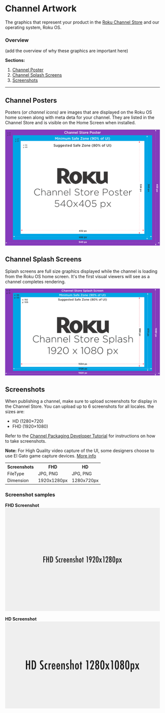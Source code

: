 # Channel Artwork
The graphics that represent your product in the [Roku Channel Store](http://channelstore.roku.com) and our operating system, Roku OS.

### Overview
(add the overview of why these graphics are important here)

**Sections:**
1. [Channel Poster](#Channel-Poster)
2. [Channel Splash Screens](#Channel-Splash-Screens)
3. [Screenshots](#Screenshots)

- - -

## Channel Posters
Posters (_or channel icons)_ are images that are displayed on the Roku OS home screen along with meta deta for your channel. They are listed in the Channel Store and is visible on the Home Screen when installed.

![Channel Poster](../images/channel-poster.png)

## Channel Splash Screens
Splash screens are full size graphics displayed while the channel is loading from the Roku OS home screen. It's the first visual viewers will see as a channel completes rendering.

![Channel Splash Screen](../images/channel-splash.png)


## Screenshots
When publishing a channel, make sure to upload screenshots for display in the Channel Store. You can upload up to 6 screenshots for all locales. the sizes are:
* HD (1280×720)
* FHD (1920×1080)

Refer to the [Channel Packaging Developer Tutorial](/docs/develop/guides/packaging.md) for instructions on how to take screenshots.

**Note:** For High Quality video capture of the UI, some designers choose to use El Gato game capture devices. [More info](https://www.elgato.com/en/gaming)

<table>
<tr>
  <th>Screenshots</th>
  <th>FHD</th>
  <th>HD</th>
</tr>
  <tr>
    <td>FileType</td>
    <td>JPG, PNG</td>
    <td>JPG, PNG</td>
  </tr>
  <tr>
    <td>Dimension</td>
    <td>1920x1280px</td>
    <td>1280x720px</td>
  </tr>
</table>

### Screenshot samples
**FHD Screenshot**
![FHD Channel Screenshot](../images/fhd-channel-screenshot.jpeg)

**HD Screenshot**
![HD Channel Screenshot](../images/hd-channel-screenshot.jpeg)
